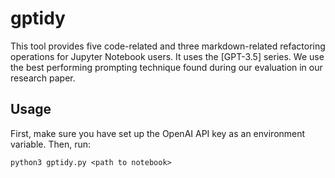 # gptidy

This tool provides five code-related and three markdown-related refactoring operations for Jupyter Notebook users. It uses the [GPT-3.5] series. We use the best performing prompting technique found during our evaluation in our research paper.

## Usage
First, make sure you have set up the OpenAI API key as an environment variable. Then, run:

`python3 gptidy.py <path to notebook>`